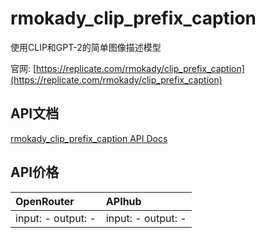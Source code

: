 # rmokady_clip_prefix_caption

使用CLIP和GPT-2的简单图像描述模型

官网: [https://replicate.com/rmokady/clip_prefix_caption](https://replicate.com/rmokady/clip_prefix_caption)

## API文档

[rmokady_clip_prefix_caption API Docs](../apis/zh/rmokady_clip_prefix_caption.md)

## API价格

| OpenRouter | APIhub |
|:---|:---|
| input: - output: - | input: - output: - |
